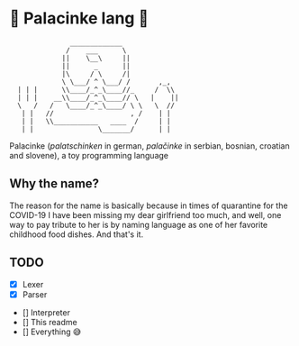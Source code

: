# 🥞 Palacinke lang 🥞

```
               _____________
              /    ___      \
             ||    \__\     ||
             ||      _      ||
             |\     / \     /|
             \ \___/ ^ \___/ /       ,_,
  | | |      \\____/_^_\____//_     /  \\
  | | |    __\\____/_^_\____// \   |    ||
  \   /   /   \____/_^_\____/ \ \   \  //
   | |   //                   , /    | |
   | |   \\___________   ____  /     | |
   | |                \_______/      | |
```

Palacinke (*palatschinken* in german, *palačinke* in serbian, bosnian, croatian and slovene), a toy programming language

## Why the name?

The reason for the name is basically because in times of quarantine for the
COVID-19 I have been missing my dear girlfriend too much, and well, one way to
pay tribute to her is by naming language as one of her favorite childhood food
dishes. And that's it.

## TODO
- [X] Lexer
- [X] Parser
- [] Interpreter
- [] This readme
- [] Everything 😅
